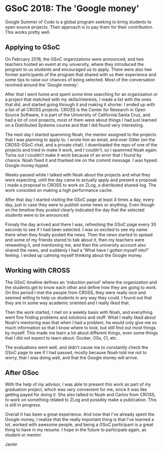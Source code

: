# GSoC 2018: The 'Google money'

Google Summer of Code is a global program seeking to bring students to open source projects. Their approach is to pay them for their contribution. This works pretty well.

## Applying to GSoC

On February 2018, the GSoC organizations were announced, and two teachers hosted an event at my university, where they introduced the program to us students and encouraged us to apply. There were also two former participants of the program that shared with us their experience and some tips to raise our chances of being selected. Most of the conversation revolved around the 'Google money'.

After that I went home and spent some time searching for an organization or a project that matched with my skills/interests, I made a list with the ones that did, and started going through it and making it shorter. I ended up with a list of all CROSS projects. CROSS is the Center for Research in Open Source Software, it is part of the University of California Santa Cruz, and had a lot of cool projects, most of them were about things I had just learned on a Distributed Systems course and that I did found very interesting.

The next day I started spamming Noah, the mentor assigned to the projects that I was planning to apply to, I wrote him an email, and over Gitter (on the CROSS-GSoC chat, and a private chat). I downloaded the repo of one of the projects and tried to make it work, and I couldn't, so I spammed Noah again. Turns out I couldn't make it work because of an error that I found by chance. Noah fixed it and thanked me on the commit message. I was hyped. Google money hyped.

Weeks passed while I talked with Noah about the projects and what they were expecting, until the day came to actually apply and present a proposal. I made a proposal to CROSS to work on ZLog, a distributed shared-log. The work consisted on making a high performance cache.

After that day I started visiting the GSoC page at least 4 times a day, every day, just in case they were to publish some news or anything. Even though on the timeline they posted clearly indicated the day that the selected students were to be announced.

Finnaly the day arrived and there I was, refreshing the GSoC page every 30 seconds to see if I had been selected. I was so excited to see my name there when they finally posted the news. Then the news started to spread and some of my friends stared to talk about it, then my teachers were retweeting it, and mentioning me, and then the university account also shared the news, and suddenly I had a 'What have I gotten myself into?' feeling. I ended up calming myself thinking about the Google money.

## Working with CROSS

The GSoC timeline defines an 'induction period' where the organization and the students get to know each other and define how they are going to work. On this period I met the people from CROSS, they were really nice and seemed willing to help us students in any way they could. I found out that they are in some way academic oriented and I really liked that.

Then the work started, I met on a weekly basis with Noah, and everything went fine finding problems and solutions and stuff. What I really liked about Noah's mentoring was that when I had a problem, he would only give me so much information so that I know where to look, but still find out most things by myself. This made me learn a lot about different things, even some things that I did not expect to learn about: Docker, OSs, CI, etc.

The evaluations went well, and didn't cause me to constantly check the GSoC page to see if I had passed, mostly because Noah told me not to worry, that I was doing well, and that the Google money will arrive.

## After GSoc

With the help of my advisor, I was able to present this work as part of my graduation project, which was very convenient for me, since it was like getting payed for doing it. She also talked to Noah and Carlos from CROSS, to work on something related to ZLog and possibly make a publication. This is still in progress.

Overall it has been a great experience. And now that I've already spent the Google money, I realize that the really important thing is that I've learned a lot, worked with awesome people, and being a GSoC participant is a great thing to have in my resume. I hope in the future to participate again, as student or mentor.

Javier
